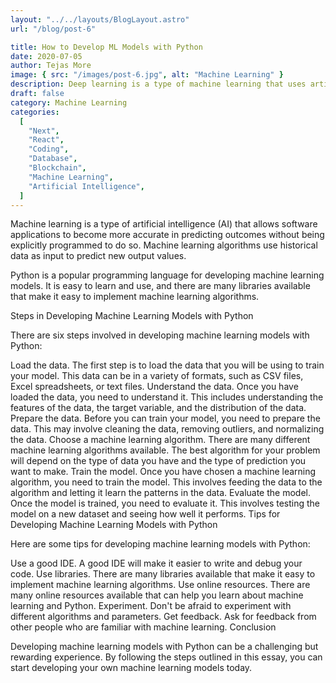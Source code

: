 ```yaml
---
layout: "../../layouts/BlogLayout.astro"
url: "/blog/post-6"

title: How to Develop ML Models with Python
date: 2020-07-05
author: Tejas More
image: { src: "/images/post-6.jpg", alt: "Machine Learning" }
description: Deep learning is a type of machine learning that uses artificial neural networks to learn from data. Neural networks are inspired by the human brain, and they are able to learn complex patterns in data that would be difficult or impossible for traditional machine learning algorithms to learn.
draft: false
category: Machine Learning
categories:
  [
    "Next",
    "React",
    "Coding",
    "Database",
    "Blockchain",
    "Machine Learning",
    "Artificial Intelligence",
  ]
---
```


Machine learning is a type of artificial intelligence (AI) that allows software applications to become more accurate in predicting outcomes without being explicitly programmed to do so. Machine learning algorithms use historical data as input to predict new output values.

Python is a popular programming language for developing machine learning models. It is easy to learn and use, and there are many libraries available that make it easy to implement machine learning algorithms.

Steps in Developing Machine Learning Models with Python

There are six steps involved in developing machine learning models with Python:

Load the data. The first step is to load the data that you will be using to train your model. This data can be in a variety of formats, such as CSV files, Excel spreadsheets, or text files.
Understand the data. Once you have loaded the data, you need to understand it. This includes understanding the features of the data, the target variable, and the distribution of the data.
Prepare the data. Before you can train your model, you need to prepare the data. This may involve cleaning the data, removing outliers, and normalizing the data.
Choose a machine learning algorithm. There are many different machine learning algorithms available. The best algorithm for your problem will depend on the type of data you have and the type of prediction you want to make.
Train the model. Once you have chosen a machine learning algorithm, you need to train the model. This involves feeding the data to the algorithm and letting it learn the patterns in the data.
Evaluate the model. Once the model is trained, you need to evaluate it. This involves testing the model on a new dataset and seeing how well it performs.
Tips for Developing Machine Learning Models with Python

Here are some tips for developing machine learning models with Python:

Use a good IDE. A good IDE will make it easier to write and debug your code.
Use libraries. There are many libraries available that make it easy to implement machine learning algorithms.
Use online resources. There are many online resources available that can help you learn about machine learning and Python.
Experiment. Don't be afraid to experiment with different algorithms and parameters.
Get feedback. Ask for feedback from other people who are familiar with machine learning.
Conclusion

Developing machine learning models with Python can be a challenging but rewarding experience. By following the steps outlined in this essay, you can start developing your own machine learning models today.
